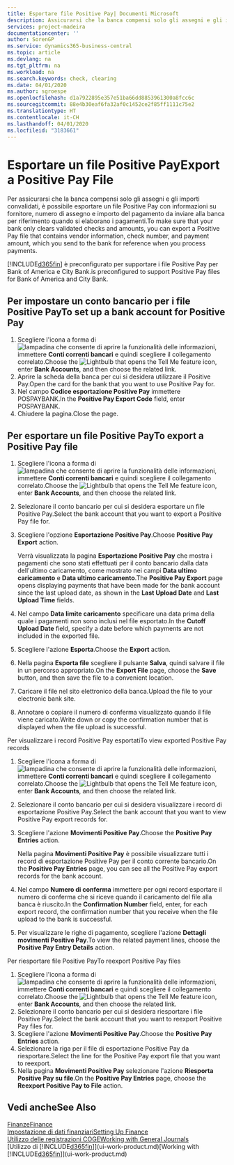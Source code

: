 ```yaml
---
title: Esportare file Positive Pay| Documenti Microsoft
description: Assicurarsi che la banca compensi solo gli assegni e gli importi convalidati tramite l'esportazione di file Positive Pay che contengano informazioni sul fornitore e pagamento.
services: project-madeira
documentationcenter: ''
author: SorenGP
ms.service: dynamics365-business-central
ms.topic: article
ms.devlang: na
ms.tgt_pltfrm: na
ms.workload: na
ms.search.keywords: check, clearing
ms.date: 04/01/2020
ms.author: sgroespe
ms.openlocfilehash: d1a7922895e357e51ba66dd8853961300a8fcc6c
ms.sourcegitcommit: 88e4b30eaf6fa32af0c1452ce2f85ff1111c75e2
ms.translationtype: HT
ms.contentlocale: it-CH
ms.lasthandoff: 04/01/2020
ms.locfileid: "3183661"
---
```

# <a name="export-a-positive-pay-file"></a><span data-ttu-id="434ed-103">Esportare un file Positive Pay</span><span class="sxs-lookup"><span data-stu-id="434ed-103">Export a Positive Pay File</span></span>
<span data-ttu-id="434ed-104">Per assicurarsi che la banca compensi solo gli assegni e gli importi convalidati, è possibile esportare un file Positive Pay con informazioni su fornitore, numero di assegno e importo del pagamento da inviare alla banca per riferimento quando si elaborano i pagamenti.</span><span class="sxs-lookup"><span data-stu-id="434ed-104">To make sure that your bank only clears validated checks and amounts, you can export a Positive Pay file that contains vendor information, check number, and payment amount, which you send to the bank for reference when you process payments.</span></span>

[!INCLUDE[d365fin](includes/d365fin_md.md)] <span data-ttu-id="434ed-105">è preconfigurato per supportare i file Positive Pay per Bank of America e City Bank.</span><span class="sxs-lookup"><span data-stu-id="434ed-105">is preconfigured to support Positive Pay files for Bank of America and City Bank.</span></span>

## <a name="to-set-up-a-bank-account-for-positive-pay"></a><span data-ttu-id="434ed-106">Per impostare un conto bancario per i file Positive Pay</span><span class="sxs-lookup"><span data-stu-id="434ed-106">To set up a bank account for Positive Pay</span></span>
1. <span data-ttu-id="434ed-107">Scegliere l'icona a forma di ![lampadina che consente di aprire la funzionalità delle informazioni](media/ui-search/search_small.png "Informazioni sull'operazione che si desidera eseguire"), immettere **Conti correnti bancari** e quindi scegliere il collegamento correlato.</span><span class="sxs-lookup"><span data-stu-id="434ed-107">Choose the ![Lightbulb that opens the Tell Me feature](media/ui-search/search_small.png "Tell me what you want to do") icon, enter **Bank Accounts**, and then choose the related link.</span></span>
2. <span data-ttu-id="434ed-108">Aprire la scheda della banca per cui si desidera utilizzare il Positive Pay.</span><span class="sxs-lookup"><span data-stu-id="434ed-108">Open the card for the bank that you want to use Positive Pay for.</span></span>
3. <span data-ttu-id="434ed-109">Nel campo **Codice esportazione Positive Pay** immettere POSPAYBANK.</span><span class="sxs-lookup"><span data-stu-id="434ed-109">In the **Positive Pay Export Code** field, enter POSPAYBANK.</span></span>
4. <span data-ttu-id="434ed-110">Chiudere la pagina.</span><span class="sxs-lookup"><span data-stu-id="434ed-110">Close the page.</span></span>

## <a name="to-export-a-positive-pay-file"></a><span data-ttu-id="434ed-111">Per esportare un file Positive Pay</span><span class="sxs-lookup"><span data-stu-id="434ed-111">To export a Positive Pay file</span></span>
1. <span data-ttu-id="434ed-112">Scegliere l'icona a forma di ![lampadina che consente di aprire la funzionalità delle informazioni](media/ui-search/search_small.png "Informazioni sull'operazione che si desidera eseguire"), immettere **Conti correnti bancari** e quindi scegliere il collegamento correlato.</span><span class="sxs-lookup"><span data-stu-id="434ed-112">Choose the ![Lightbulb that opens the Tell Me feature](media/ui-search/search_small.png "Tell me what you want to do") icon, enter **Bank Accounts**, and then choose the related link.</span></span>
2. <span data-ttu-id="434ed-113">Selezionare il conto bancario per cui si desidera esportare un file Positive Pay.</span><span class="sxs-lookup"><span data-stu-id="434ed-113">Select the bank account that you want to export a Positive Pay file for.</span></span>
3. <span data-ttu-id="434ed-114">Scegliere l'opzione **Esportazione Positive Pay**.</span><span class="sxs-lookup"><span data-stu-id="434ed-114">Choose **Positive Pay Export** action.</span></span>

    <span data-ttu-id="434ed-115">Verrà visualizzata la pagina **Esportazione Positive Pay** che mostra i pagamenti che sono stati effettuati per il conto bancario dalla data dell'ultimo caricamento, come mostrato nei campi **Data ultimo caricamento** e **Data ultimo caricamento**.</span><span class="sxs-lookup"><span data-stu-id="434ed-115">The **Positive Pay Export** page opens displaying payments that have been made for the bank account since the last upload date, as shown in the **Last Upload Date** and **Last Upload Time** fields.</span></span>
4. <span data-ttu-id="434ed-116">Nel campo **Data limite caricamento** specificare una data prima della quale i pagamenti non sono inclusi nel file esportato.</span><span class="sxs-lookup"><span data-stu-id="434ed-116">In the **Cutoff Upload Date** field, specify a date before which payments are not included in the exported file.</span></span>
5. <span data-ttu-id="434ed-117">Scegliere l'azione **Esporta**.</span><span class="sxs-lookup"><span data-stu-id="434ed-117">Choose the **Export** action.</span></span>
6. <span data-ttu-id="434ed-118">Nella pagina **Esporta file** scegliere il pulsante **Salva**, quindi salvare il file in un percorso appropriato.</span><span class="sxs-lookup"><span data-stu-id="434ed-118">On the **Export File** page, choose the **Save** button, and then save the file to a convenient location.</span></span>
7. <span data-ttu-id="434ed-119">Caricare il file nel sito elettronico della banca.</span><span class="sxs-lookup"><span data-stu-id="434ed-119">Upload the file to your electronic bank site.</span></span>
8. <span data-ttu-id="434ed-120">Annotare o copiare il numero di conferma visualizzato quando il file viene caricato.</span><span class="sxs-lookup"><span data-stu-id="434ed-120">Write down or copy the confirmation number that is displayed when the file upload is successful.</span></span>

<span data-ttu-id="434ed-121">Per visualizzare i record Positive Pay esportati</span><span class="sxs-lookup"><span data-stu-id="434ed-121">To view exported Positive Pay records</span></span>

1. <span data-ttu-id="434ed-122">Scegliere l'icona a forma di ![lampadina che consente di aprire la funzionalità delle informazioni](media/ui-search/search_small.png "Informazioni sull'operazione che si desidera eseguire"), immettere **Conti correnti bancari** e quindi scegliere il collegamento correlato.</span><span class="sxs-lookup"><span data-stu-id="434ed-122">Choose the ![Lightbulb that opens the Tell Me feature](media/ui-search/search_small.png "Tell me what you want to do") icon, enter **Bank Accounts**, and then choose the related link.</span></span>
2. <span data-ttu-id="434ed-123">Selezionare il conto bancario per cui si desidera visualizzare i record di esportazione Positive Pay.</span><span class="sxs-lookup"><span data-stu-id="434ed-123">Select the bank account that you want to view Positive Pay export records for.</span></span>
3. <span data-ttu-id="434ed-124">Scegliere l'azione **Movimenti Positive Pay**.</span><span class="sxs-lookup"><span data-stu-id="434ed-124">Choose the **Positive Pay Entries** action.</span></span>

    <span data-ttu-id="434ed-125">Nella pagina **Movimenti Positive Pay** è possibile visualizzare tutti i record di esportazione Positive Pay per il conto corrente bancario.</span><span class="sxs-lookup"><span data-stu-id="434ed-125">On the **Positive Pay Entries** page, you can see all the Positive Pay export records for the bank account.</span></span>
4. <span data-ttu-id="434ed-126">Nel campo **Numero di conferma** immettere per ogni record esportare il numero di conferma che si riceve quando il caricamento del file alla banca è riuscito.</span><span class="sxs-lookup"><span data-stu-id="434ed-126">In the **Confirmation Number** field, enter, for each export record, the confirmation number that you receive when the file upload to the bank is successful.</span></span>
5. <span data-ttu-id="434ed-127">Per visualizzare le righe di pagamento, scegliere l'azione **Dettagli movimenti Positive Pay**.</span><span class="sxs-lookup"><span data-stu-id="434ed-127">To view the related payment lines, choose the **Positive Pay Entry Details** action.</span></span>

<span data-ttu-id="434ed-128">Per riesportare file Positive Pay</span><span class="sxs-lookup"><span data-stu-id="434ed-128">To reexport Positive Pay files</span></span>

1. <span data-ttu-id="434ed-129">Scegliere l'icona a forma di ![lampadina che consente di aprire la funzionalità delle informazioni](media/ui-search/search_small.png "Informazioni sull'operazione che si desidera eseguire"), immettere **Conti correnti bancari** e quindi scegliere il collegamento correlato.</span><span class="sxs-lookup"><span data-stu-id="434ed-129">Choose the ![Lightbulb that opens the Tell Me feature](media/ui-search/search_small.png "Tell me what you want to do") icon, enter **Bank Accounts**, and then choose the related link.</span></span>
2. <span data-ttu-id="434ed-130">Selezionare il conto bancario per cui si desidera riesportare i file Positive Pay.</span><span class="sxs-lookup"><span data-stu-id="434ed-130">Select the bank account that you want to reexport Positive Pay files for.</span></span>
3. <span data-ttu-id="434ed-131">Scegliere l'azione **Movimenti Positive Pay**.</span><span class="sxs-lookup"><span data-stu-id="434ed-131">Choose the **Positive Pay Entries** action.</span></span>
4. <span data-ttu-id="434ed-132">Selezionare la riga per il file di esportazione Positive Pay da riesportare.</span><span class="sxs-lookup"><span data-stu-id="434ed-132">Select the line for the Positive Pay export file that you want to reexport.</span></span>
5. <span data-ttu-id="434ed-133">Nella pagina **Movimenti Positive Pay** selezionare l'azione **Riesporta Positive Pay su file**.</span><span class="sxs-lookup"><span data-stu-id="434ed-133">On the **Positive Pay Entries** page, choose the **Reexport Positive Pay to File** action.</span></span>

## <a name="see-also"></a><span data-ttu-id="434ed-134">Vedi anche</span><span class="sxs-lookup"><span data-stu-id="434ed-134">See Also</span></span>
[<span data-ttu-id="434ed-135">Finanze</span><span class="sxs-lookup"><span data-stu-id="434ed-135">Finance</span></span>](finance.md)  
[<span data-ttu-id="434ed-136">Impostazione di dati finanziari</span><span class="sxs-lookup"><span data-stu-id="434ed-136">Setting Up Finance</span></span>](finance-setup-finance.md)  
[<span data-ttu-id="434ed-137">Utilizzo delle registrazioni COGE</span><span class="sxs-lookup"><span data-stu-id="434ed-137">Working with General Journals</span></span>](ui-work-general-journals.md)  
<span data-ttu-id="434ed-138">[Utilizzo di [!INCLUDE[d365fin](includes/d365fin_md.md)]](ui-work-product.md)</span><span class="sxs-lookup"><span data-stu-id="434ed-138">[Working with [!INCLUDE[d365fin](includes/d365fin_md.md)]](ui-work-product.md)</span></span>
